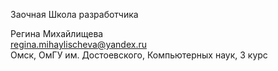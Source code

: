 Заочная Школа разработчика  

Регина Михайлищева  
regina.mihaylischeva@yandex.ru  
Омск, ОмГУ им. Достоевского, Компьютерных наук, 3 курс
